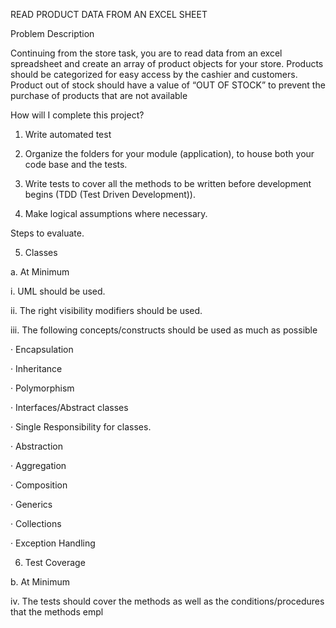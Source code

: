 READ PRODUCT DATA FROM AN EXCEL SHEET

Problem Description

Continuing from the store task, you are to read data from an excel spreadsheet and create an array of product objects for your store. Products should be categorized for easy access by the cashier and customers. Product out of stock should have a value of “OUT OF STOCK” to prevent the purchase of products that are not available

How will I complete this project?

1. Write automated test

2. Organize the folders for your module (application), to house both your code base and the tests.

3. Write tests to cover all the methods to be written before development begins (TDD (Test Driven Development)).

4. Make logical assumptions where necessary.

Steps to evaluate.

5. Classes

a. At Minimum

i. UML should be used.

ii. The right visibility modifiers should be used.

iii. The following concepts/constructs should be used as much as possible

· Encapsulation

· Inheritance

· Polymorphism

· Interfaces/Abstract classes

· Single Responsibility for classes.

· Abstraction

· Aggregation

· Composition

· Generics

· Collections

· Exception Handling

6. Test Coverage

b. At Minimum

iv. The tests should cover the methods as well as the conditions/procedures that the methods empl